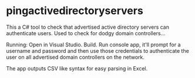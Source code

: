 pingactivedirectoryservers
==========================

This a C# tool to check that advertised active directory servers can authenticate users.
Used to check for dodgy domain controllers...

Running:
Open in Visual Studio.
Build.
Run console app, it'll prompt for a username and password and then use those credentials to authenticate the user on all advertised domain controllers on the network.

The app outputs CSV like syntax for easy parsing in Excel.

